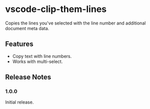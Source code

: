 # vscode-clip-them-lines

Copies the lines you've selected with the line number and additional document meta data.

## Features

* Copy text with line numbers.
* Works with multi-select.

## Release Notes

### 1.0.0

Initial release.